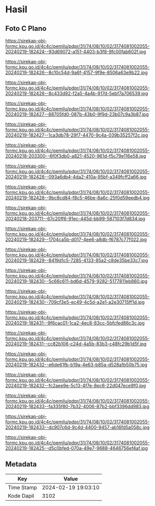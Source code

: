 # Hasil

## Foto C Plano

https://sirekap-obj-formc.kpu.go.id/4c4c/pemilu/pdpr/31/74/08/10/02/3174081002055-20240219-182424--93d69072-a151-4403-b3f8-9fc00fab602f.jpg

https://sirekap-obj-formc.kpu.go.id/4c4c/pemilu/pdpr/31/74/08/10/02/3174081002055-20240219-182426--8c10c54d-9a6f-4157-9f9e-8506a63e9b22.jpg

https://sirekap-obj-formc.kpu.go.id/4c4c/pemilu/pdpr/31/74/08/10/02/3174081002055-20240219-182426--8c433d92-f2a5-4a4b-917d-5ebf7a706539.jpg

https://sirekap-obj-formc.kpu.go.id/4c4c/pemilu/pdpr/31/74/08/10/02/3174081002055-20240219-182427--88705fd0-087b-43b0-9f9d-23b07c9a3b87.jpg

https://sirekap-obj-formc.kpu.go.id/4c4c/pemilu/pdpr/31/74/08/10/02/3174081002055-20240219-182427--1ca3db78-29f7-4470-9c4a-039b35257f2c.jpg

https://sirekap-obj-formc.kpu.go.id/4c4c/pemilu/pdpr/31/74/08/10/02/3174081002055-20240218-203300--6f0f3db0-a821-4520-961d-f5c79e116e58.jpg

https://sirekap-obj-formc.kpu.go.id/4c4c/pemilu/pdpr/31/74/08/10/02/3174081002055-20240219-182428--093a6db4-4da2-410a-95bf-a349fcff2a66.jpg

https://sirekap-obj-formc.kpu.go.id/4c4c/pemilu/pdpr/31/74/08/10/02/3174081002055-20240219-182428--9bc8cd84-f8c5-46be-8a6c-25f0d59eedb4.jpg

https://sirekap-obj-formc.kpu.go.id/4c4c/pemilu/pdpr/31/74/08/10/02/3174081002055-20240218-203711--67c20ff6-91ec-445d-bb99-587103f7d834.jpg

https://sirekap-obj-formc.kpu.go.id/4c4c/pemilu/pdpr/31/74/08/10/02/3174081002055-20240219-182429--1704ca5b-d017-4ee6-a8db-f6787c77f022.jpg

https://sirekap-obj-formc.kpu.go.id/4c4c/pemilu/pdpr/31/74/08/10/02/3174081002055-20240219-182429--8419d1c5-7285-4133-85a2-c8de35be33c7.jpg

https://sirekap-obj-formc.kpu.go.id/4c4c/pemilu/pdpr/31/74/08/10/02/3174081002055-20240219-182430--5c66c611-bd6d-4579-9282-5177811eb860.jpg

https://sirekap-obj-formc.kpu.go.id/4c4c/pemilu/pdpr/31/74/08/10/02/3174081002055-20240219-182430--709cf3e5-ec49-4c5d-a2e1-a2e30715ff1d.jpg

https://sirekap-obj-formc.kpu.go.id/4c4c/pemilu/pdpr/31/74/08/10/02/3174081002055-20240219-182431--9f6cac01-1ca2-4ec8-83cc-5bfcfed86c3c.jpg

https://sirekap-obj-formc.kpu.go.id/4c4c/pemilu/pdpr/31/74/08/10/02/3174081002055-20240219-182431--cc82b106-c24d-4a5b-83b3-c48fc29b1d5f.jpg

https://sirekap-obj-formc.kpu.go.id/4c4c/pemilu/pdpr/31/74/08/10/02/3174081002055-20240219-182432--e6de61fb-b19a-4e63-b85a-d528a1b50b75.jpg

https://sirekap-obj-formc.kpu.go.id/4c4c/pemilu/pdpr/31/74/08/10/02/3174081002055-20240219-182432--fc2aee9e-5c13-4f7e-8ec6-22d047ece9f0.jpg

https://sirekap-obj-formc.kpu.go.id/4c4c/pemilu/pdpr/31/74/08/10/02/3174081002055-20240219-182433--fa335f80-7b32-4006-87b2-bbf3396dd983.jpg

https://sirekap-obj-formc.kpu.go.id/4c4c/pemilu/pdpr/31/74/08/10/02/3174081002055-20240219-182433--dc907c6d-9c4d-4400-9457-ab16fd5a058c.jpg

https://sirekap-obj-formc.kpu.go.id/4c4c/pemilu/pdpr/31/74/08/10/02/3174081002055-20240219-182425--d5c0bfed-070a-49e7-9688-4646756ef4af.jpg


## Metadata

| Key        | Value               |
| ---------- | ------------------- |
| Time Stamp | 2024-02-19 19:03:10 |
| Kode Dapil | 3102                |



